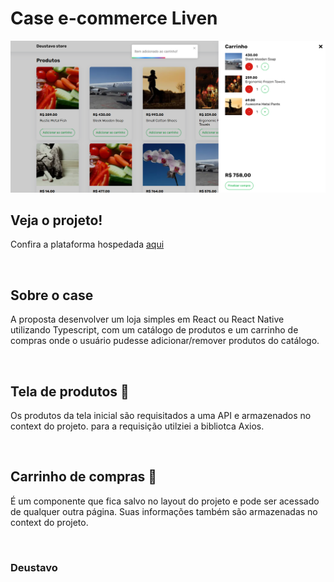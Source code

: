# Case e-commerce Liven

![screen](./src/assets/home.png)

## Veja o projeto!
Confira a plataforma hospedada [aqui](https://desafio-jussi.vercel.app/)<br />

<br />

## Sobre o case
A proposta desenvolver um loja simples em React ou React Native utilizando Typescript, com um catálogo de produtos e um carrinho de compras onde o usuário pudesse adicionar/remover produtos do catálogo.

<br />

## Tela de produtos 🎁
Os produtos da tela inicial são requisitados a uma API e armazenados no context do projeto. para a requisição utilziei a bibliotca Axios.

<br />

## Carrinho de compras 🛒
É um componente que fica salvo no layout do projeto e pode ser acessado de qualquer outra página. Suas informações também são armazenadas no context do projeto.

<br />

### Deustavo